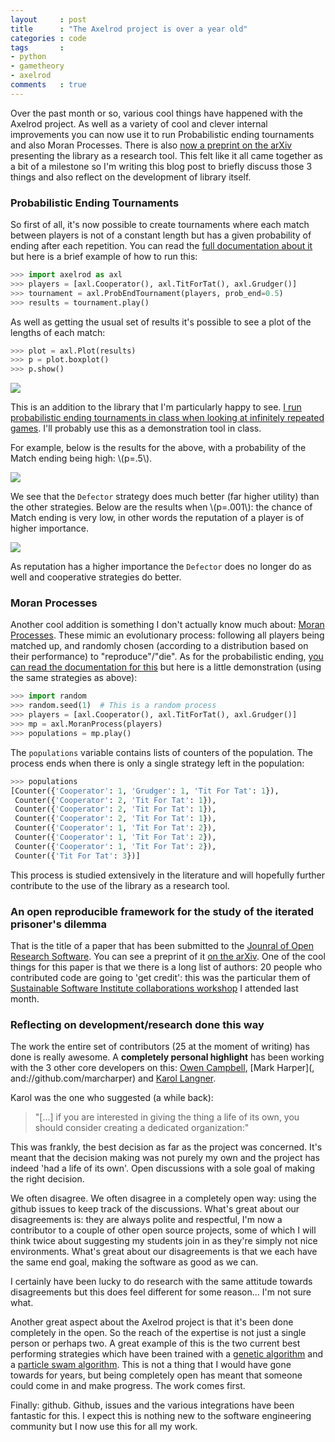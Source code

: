```yaml
---
layout     : post
title      : "The Axelrod project is over a year old"
categories : code
tags       :
- python
- gametheory
- axelrod
comments   : true
---
```


Over the past month or so, various cool things have happened with the Axelrod
project. As well as a variety of cool and clever internal improvements you can
now use it to run Probabilistic ending tournaments and also Moran Processes.
There is also [now a preprint on the arXiv](http://arxiv.org/abs/1604.00896)
presenting the library as a research tool. This felt like it all came together
as a bit of a milestone so I'm writing this blog post to briefly discuss those 3
things and also reflect on the development of library itself.

### Probabilistic Ending Tournaments

So first of all, it's now possible to create tournaments where each match
between players is not of a constant length but has a given probability of
ending after each repetition. You can read the [full documentation about
it](http://axelrod.readthedocs.org/en/latest/tutorials/further_topics/probabilistict_end_tournaments.html)
but here is a brief example of how to run this:

```python
>>> import axelrod as axl
>>> players = [axl.Cooperator(), axl.TitForTat(), axl.Grudger()]
>>> tournament = axl.ProbEndTournament(players, prob_end=0.5)
>>> results = tournament.play()
```

As well as getting the usual set of results it's possible to see a plot of the
lengths of each match:

```python
>>> plot = axl.Plot(results)
>>> p = plot.boxplot()
>>> p.show()
```

![]({{site.baseurl}}/assets/images/prob_end_lengthplot.svg)

This is an addition to the library that I'm particularly happy to see. [I run
probabilistic ending tournaments in class when looking at infinitely repeated
games](http://vknight.org/unpeudemath/pedagogy/2015/03/08/playing-an-infinitely-repeated-game-in-class.html). I'll probably use this as a demonstration tool in class.

For example, below is the results for the above, with a probability of the Match
ending being high: \\(p=.5\\).

![]({{site.baseurl}}/assets/images/prob_end_boxplot.svg)

We see that the `Defector` strategy does much better (far higher utility) than
the other strategies. Below are the results when \\(p=.001\\): the chance of
Match ending is very low, in other words the reputation of a player is of higher
importance.

![]({{site.baseurl}}/assets/images/prob_end_boxplot_low_prob_end.svg)

As reputation has a higher importance the `Defector` does no longer do as well
and cooperative strategies do better.

### Moran Processes

Another cool addition is something I don't actually know much about: [Moran
Processes](https://en.wikipedia.org/wiki/Moran_process). These mimic an
evolutionary process: following all players being matched up, and randomly
chosen (according to a distribution based on their performance) to
"reproduce"/"die". As for the probabilistic ending, [you can read the
documentation for
this](http://axelrod.readthedocs.org/en/latest/tutorials/getting_started/moran.html)
but here is a little demonstration (using the same strategies as above):

```python
>>> import random
>>> random.seed(1)  # This is a random process
>>> players = [axl.Cooperator(), axl.TitForTat(), axl.Grudger()]
>>> mp = axl.MoranProcess(players)
>>> populations = mp.play()
```

The `populations` variable contains lists of counters of the population. The
process ends when there is only a single strategy left in the population:

```python
>>> populations
[Counter({'Cooperator': 1, 'Grudger': 1, 'Tit For Tat': 1}),
 Counter({'Cooperator': 2, 'Tit For Tat': 1}),
 Counter({'Cooperator': 2, 'Tit For Tat': 1}),
 Counter({'Cooperator': 2, 'Tit For Tat': 1}),
 Counter({'Cooperator': 1, 'Tit For Tat': 2}),
 Counter({'Cooperator': 1, 'Tit For Tat': 2}),
 Counter({'Cooperator': 1, 'Tit For Tat': 2}),
 Counter({'Tit For Tat': 3})]
```

This process is studied extensively in the literature and will hopefully
further contribute to the use of the library as a research tool.

### An open reproducible framework for the study of the iterated prisoner's dilemma

That is the title of a paper that has been submitted to the [Jounral of Open
Research Software](http://openresearchsoftware.metajnl.com/). You can see a
preprint of it [on the arXiv](http://arxiv.org/abs/1604.00896). One of the
cool things for this paper is that we there is a long list of
authors: 20 people who contributed code are going to 'get credit': this was the
particular them of [Sustainable Software Institute collaborations
workshop](http://www.software.ac.uk/cw16) I attended last month.

### Reflecting on development/research done this way

The work the entire set of contributors (25 at the moment of writing) has done
is really awesome. A **completely personal highlight** has been working with
the 3 other core developers on this: [Owen
Campbell](https://github.com/meatballs), [Mark Harper](,
and://github.com/marcharper) and [Karol Langner](https://github.com/langner).

Karol was the one who suggested (a while back):

> "[...] if you are interested in giving the thing a life of its own, you should
consider creating a dedicated organization:"

This was frankly, the best decision as far as the project was concerned. It's
meant that the decision making was not purely my own and the project has indeed
'had a life of its own'. Open discussions with a sole goal of making the right
decision.

We often disagree. We often disagree in a completely open way: using the github
issues to keep track of the discussions. What's great about our disagreements
is: they are always polite and respectful, I'm now a
contributor to a couple of other open source projects, some of which I will
think twice about suggesting my students join in as they're simply not nice
environments.  What's great about our disagreements is that we each have
the same end goal, making the software as good as we can.

I certainly have been lucky to do research with the same attitude towards
disagreements but this does feel different for some reason... I'm not sure what.

Another great aspect about the Axelrod project is that it's been done
completely in the open. So the reach of the expertise is not just a single
person or perhaps two. A great example of this is the two current best
performing strategies which have been trained with a [genetic
algorithm](http://mojones.net/evolving-strategies-for-an-iterated-prisoners-dilemma-tournament.html)
and a [particle swam
algorithm](https://gist.github.com/GDKO/60c3d0fd423598f3c4e4). This is not a
thing that I would have gone towards for years, but being completely open has
meant that someone could come in and make progress. The work comes first.

Finally: github. Github, issues and the various integrations have been
fantastic for this. I expect this is nothing new to the software engineering
community but I now use this for all my work.
